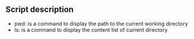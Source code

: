 ## Script description
* pwd: is a command to display the path to the current working directory
* ls: is a command to display the content list of current directory